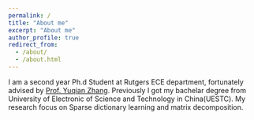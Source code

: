 ```yaml
---
permalink: /
title: "About me"
excerpt: "About me"
author_profile: true
redirect_from: 
  - /about/
  - /about.html
---
```


I am a second year Ph.d Student at Rutgers ECE department, fortunately advised by [Prof. Yuqian Zhang](https://sites.google.com/view/yuqianzhang). Previously I got my bachelar degree from University of Electronic of Science and Technology in China(UESTC).
My research focus on Sparse dictionary learning and matrix decomposition.   


